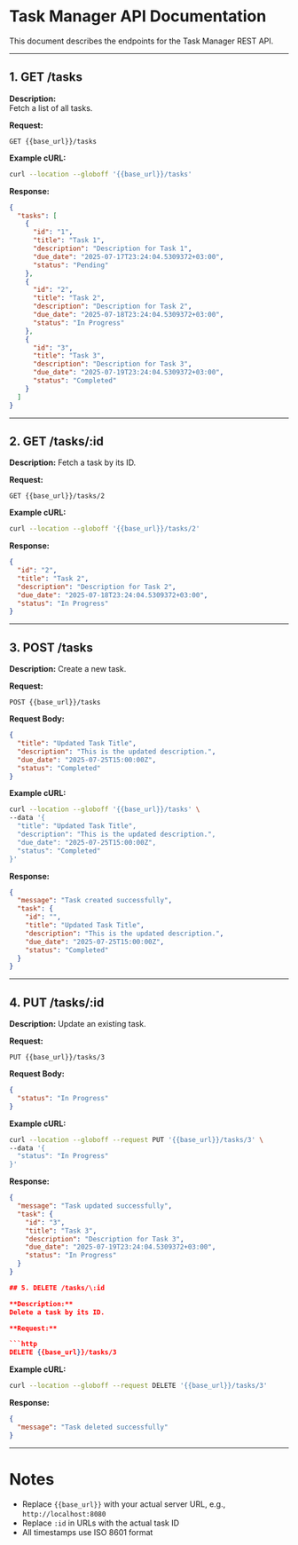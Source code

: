 
# Task Manager API Documentation

This document describes the endpoints for the Task Manager REST API.

---

## 1. GET /tasks

**Description:**  
Fetch a list of all tasks.

**Request:**  
```http
GET {{base_url}}/tasks
````

**Example cURL:**

```bash
curl --location --globoff '{{base_url}}/tasks'
```

**Response:**

```json
{
  "tasks": [
    {
      "id": "1",
      "title": "Task 1",
      "description": "Description for Task 1",
      "due_date": "2025-07-17T23:24:04.5309372+03:00",
      "status": "Pending"
    },
    {
      "id": "2",
      "title": "Task 2",
      "description": "Description for Task 2",
      "due_date": "2025-07-18T23:24:04.5309372+03:00",
      "status": "In Progress"
    },
    {
      "id": "3",
      "title": "Task 3",
      "description": "Description for Task 3",
      "due_date": "2025-07-19T23:24:04.5309372+03:00",
      "status": "Completed"
    }
  ]
}
```

---

## 2. GET /tasks/\:id

**Description:**
Fetch a task by its ID.

**Request:**

```http
GET {{base_url}}/tasks/2
```

**Example cURL:**

```bash
curl --location --globoff '{{base_url}}/tasks/2'
```

**Response:**

```json
{
  "id": "2",
  "title": "Task 2",
  "description": "Description for Task 2",
  "due_date": "2025-07-18T23:24:04.5309372+03:00",
  "status": "In Progress"
}
```

---

## 3. POST /tasks

**Description:**
Create a new task.

**Request:**

```http
POST {{base_url}}/tasks
```

**Request Body:**

```json
{
  "title": "Updated Task Title",
  "description": "This is the updated description.",
  "due_date": "2025-07-25T15:00:00Z",
  "status": "Completed"
}
```

**Example cURL:**

```bash
curl --location --globoff '{{base_url}}/tasks' \
--data '{
  "title": "Updated Task Title",
  "description": "This is the updated description.",
  "due_date": "2025-07-25T15:00:00Z",
  "status": "Completed"
}'
```

**Response:**

```json
{
  "message": "Task created successfully",
  "task": {
    "id": "",
    "title": "Updated Task Title",
    "description": "This is the updated description.",
    "due_date": "2025-07-25T15:00:00Z",
    "status": "Completed"
  }
}
```

---

## 4. PUT /tasks/\:id

**Description:**
Update an existing task.

**Request:**

```http
PUT {{base_url}}/tasks/3
```

**Request Body:**

```json
{
  "status": "In Progress"
}
```

**Example cURL:**

```bash
curl --location --globoff --request PUT '{{base_url}}/tasks/3' \
--data '{
  "status": "In Progress"
}'
```

**Response:**

```json
{
  "message": "Task updated successfully",
  "task": {
    "id": "3",
    "title": "Task 3",
    "description": "Description for Task 3",
    "due_date": "2025-07-19T23:24:04.5309372+03:00",
    "status": "In Progress"
  }
}

## 5. DELETE /tasks/\:id

**Description:**
Delete a task by its ID.

**Request:**

```http
DELETE {{base_url}}/tasks/3
```

**Example cURL:**

```bash
curl --location --globoff --request DELETE '{{base_url}}/tasks/3'
```

**Response:**

```json
{
  "message": "Task deleted successfully"
}
```

---

# Notes

* Replace `{{base_url}}` with your actual server URL, e.g., `http://localhost:8080`
* Replace `:id` in URLs with the actual task ID
* All timestamps use ISO 8601 format

